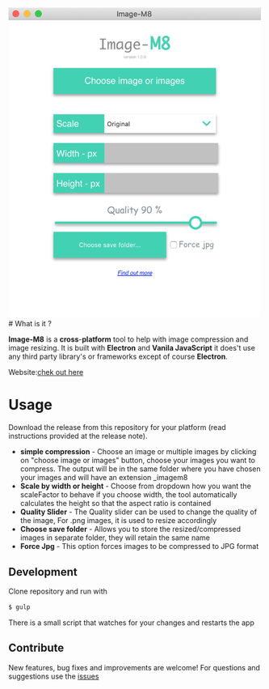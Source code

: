 <img src="screen.png" width="500" title="screenshot"/>
# What is it ?

 **Image-M8** is a **cross**-**platform** tool to help with image compression and image resizing. It is built with  **Electron** and **Vanila JavaScript** it does't use any third party library's or frameworks except of course **Electron**.
 
 Website:[chek out here](https://image-m8.com)
 
# Usage

Download the release from this repository for your platform (read instructions provided at the release note). 

- **simple compression** - Choose an image or multiple images by clicking on "choose image or images" button, choose your images you want to compress. The output will be in the same folder where you have chosen your images and will have an extension _imagem8
- **Scale by width or height** - Choose from dropdown how you want the scaleFactor to behave if you choose width, the tool automatically calculates the height so that the aspect ratio is contained
- **Quality Slider** - The Quality slider can be used to change the quality of the image, For .png images, it is used to resize accordingly
- **Choose save folder** - Allows you to store the resized/compressed images in separate folder, they will retain the same name
- **Force Jpg** - This option forces images to be compressed to JPG format


## Development
Clone repository and run with 
```bash
$ gulp
```
There is a small script that watches for your changes and restarts the app

## Contribute
New features, bug fixes and improvements are welcome! For questions and suggestions use the  [issues](https://github.com/nikolaDrangovski/imageM8/issues)